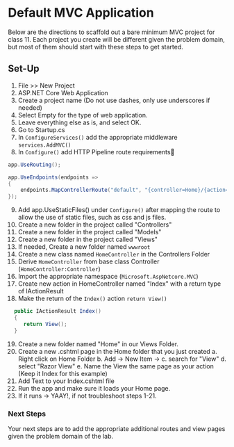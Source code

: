 # Default MVC Application

Below are the directions to scaffold out a bare minimum MVC project for class 11. Each project you create will be different given the problem domain, but most of them should start with these steps to get started.

## Set-Up

1. File >> New Project
1. ASP.NET Core Web Application
1. Create a project name (Do not use dashes, only use underscores if needed)
1. Select Empty for the type of web application.
1. Leave everything else as is, and select OK.
1. Go to Startup.cs
1. In `ConfigureServices()` add the appropriate middleware `services.AddMVC()`
1. In `Configure()` add HTTP Pipeline route requirements

```csharp
app.UseRouting();

app.UseEndpoints(endpoints =>
{
    endpoints.MapControllerRoute("default", "{controller=Home}/{action=Index}");    
});
```

9. Add app.UseStaticFiles() under `Configure()` after mapping the route to allow the use of static files, such as css and js files.
1. Create a new folder in the project called "Controllers"
1. Create a new folder in the project called "Models"
1. Create a new folder in the project called "Views"
1. If needed, Create a new folder named `wwwroot`
1. Create a new class named `HomeController` in the Controllers Folder
1. Derive `HomeController` from base class Controller (`HomeController:Controller`)
1. Import the appropriate namespace (`Microsoft.AspNetcore.MVC`)
1. Create new action in HomeController named "Index" with a return type of IActionResult
1. Make the return of the `Index()` action `return View()`

```csharp
  public IActionResult Index()
  {
     return View();
  }
```

19. Create a new folder named "Home" in our Views Folder.
1. Create a new .cshtml page in the Home folder that you just created
    a. Right click on Home Folder
    b. Add -> New Item ->
    c. search for "View" 
    d. select "Razor View"
    e. Name the View the same page as your action (Keep it Index for this example)
1. Add Text to your Index.cshtml file
1. Run the app and make sure it loads your Home page.
1. If it runs -> YAAY!, if not troubleshoot steps 1-21.

### Next Steps

Your next steps are to add the appropriate additional routes and view pages given the problem domain of the lab.
